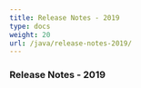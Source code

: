 ```yaml
---
title: Release Notes - 2019
type: docs
weight: 20
url: /java/release-notes-2019/
---
```


### **Release Notes - 2019**
